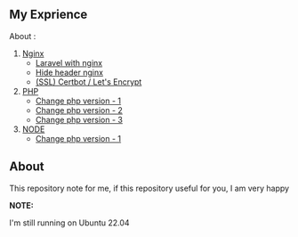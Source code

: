 ## My Exprience
About :
1. [Nginx](tutor/nginx.md)
    - [Laravel with nginx](tutor/nginx.md#configuration-laravel-with-nginx)
    - [Hide header nginx](tutor/nginx.md#hide-header-nginx)
    - [(SSL) Certbot / Let's Encrypt](tutor/nginx.md#configure-certbot-ssl)
2. [PHP](tutor/php.md)
    - [Change php version - 1 ](tutor/php.md#change-php-version-method-1)
    - [Change php version - 2 ](tutor/php.md#change-php-version-method-2)
    - [Change php version - 3 ](tutor/php.md#change-php-version-method-3)
3. [NODE](tutor/node.md)
    - [Change php version - 1 ](tutor/php.md#change-php-version-method-1)

## About
This repository note for me, if this repository useful for you, I am very happy

**NOTE:**

I'm still running on Ubuntu 22.04
